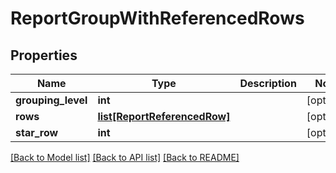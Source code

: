 # ReportGroupWithReferencedRows

## Properties
Name | Type | Description | Notes
------------ | ------------- | ------------- | -------------
**grouping_level** | **int** |  | [optional] 
**rows** | [**list[ReportReferencedRow]**](ReportReferencedRow.md) |  | [optional] 
**star_row** | **int** |  | [optional] 

[[Back to Model list]](../README.md#documentation-for-models) [[Back to API list]](../README.md#documentation-for-api-endpoints) [[Back to README]](../README.md)

